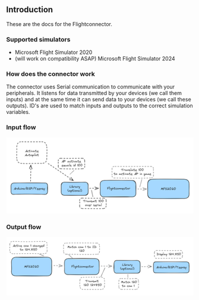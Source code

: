 ## Introduction

These are the docs for the Flightconnector.

### Supported simulators

- Microsoft Flight Simulator 2020
- (will work on compatibility ASAP) Microsoft Flight Simulator 2024

### How does the connector work

The connector uses Serial communication to communicate with your peripherals. It listens for data transmitted by your devices (we call them inputs) and at the same time it can send data to your devices (we call these outputs).
ID's are used to match inputs and outputs to the correct simulation variables.

### Input flow

![Input flow](./images/input_flow_diagram.png)

### Output flow

![Output flow](./images/output_flow.png)
